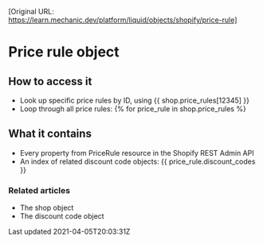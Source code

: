 [Original URL: https://learn.mechanic.dev/platform/liquid/objects/shopify/price-rule]

# Price rule object

## How to access it

- Look up specific price rules by ID, using {{ shop.price\_rules[12345] }}
- Loop through all price rules: {% for price\_rule in shop.price\_rules %}

## What it contains

- Every property from PriceRule resource in the Shopify REST Admin API
- An index of related discount code objects: {{ price\_rule.discount\_codes }}

### Related articles

- The shop object
- The discount code object

Last updated 2021-04-05T20:03:31Z